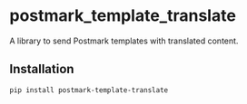 # postmark_template_translate

A library to send Postmark templates with translated content.

## Installation

```bash
pip install postmark-template-translate
